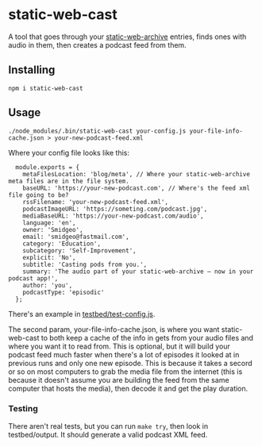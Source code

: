 # static-web-cast

A tool that goes through your [static-web-archive](https://github.com/jimkang/static-web-archive) entries, finds ones with audio in them, then creates a podcast feed from them.

## Installing

    npm i static-web-cast

## Usage

    ./node_modules/.bin/static-web-cast your-config.js your-file-info-cache.json > your-new-podcast-feed.xml

Where your config file looks like this:

      module.exports = {
        metaFilesLocation: 'blog/meta', // Where your static-web-archive meta files are in the file system.
        baseURL: 'https://your-new-podcast.com', // Where's the feed xml file going to be?
        rssFilename: 'your-new-podcast-feed.xml',
        podcastImageURL: 'https://someting.com/podcast.jpg',
        mediaBaseURL: 'https://your-new-podcast.com/audio',
        language: 'en',
        owner: 'Smidgeo',
        email: 'smidgeo@fastmail.com',
        category: 'Education',
        subcategory: 'Self-Improvement',
        explicit: 'No',
        subtitle: 'Casting pods from you.',
        summary: 'The audio part of your static-web-archive — now in your podcast app!',
        author: 'you',
        podcastType: 'episodic'
      };

There's an example in [testbed/test-config.js](testbed/test-config.js).

The second param, your-file-info-cache.json, is where you want static-web-cast to both keep a cache of the info in gets from your audio files and where you want it to read from. This is optional, but it will build your podcast feed much faster when there's a lot of episodes it looked at in previous runs and only one new episode. This is because it takes a secord or so on most computers to grab the media file from the internet (this is because it doesn't assume you are building the feed from the same computer that hosts the media), then decode it and get the play duration.

### Testing

There aren't real tests, but you can run `make try`, then look in testbed/output. It should generate a valid podcast XML feed.
